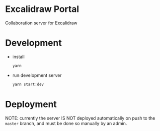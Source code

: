 # Excalidraw Portal

Collaboration server for Excalidraw

# Development

- install

  ```sh
  yarn
  ```

- run development server

  ```sh
  yarn start:dev
  ```

# Deployment

NOTE: currently the server IS NOT deployed automatically on push to the `master` branch, and must be done so manually by an admin.
